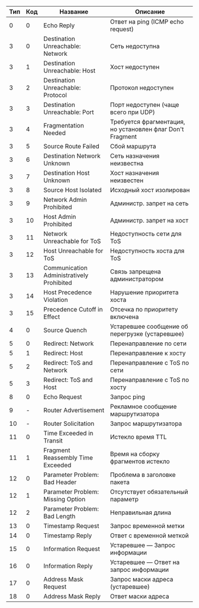 | Тип | Код | Название                                  | Описание                                                                 |
|-----|-----|--------------------------------------------|--------------------------------------------------------------------------|
| 0   | 0   | Echo Reply                                | Ответ на ping (ICMP echo request)                                        |
| 3   | 0   | Destination Unreachable: Network          | Сеть недоступна                                                          |
| 3   | 1   | Destination Unreachable: Host             | Хост недоступен                                                          |
| 3   | 2   | Destination Unreachable: Protocol         | Протокол недоступен                                                      |
| 3   | 3   | Destination Unreachable: Port             | Порт недоступен (чаще всего при UDP)                                     |
| 3   | 4   | Fragmentation Needed                      | Требуется фрагментация, но установлен флаг Don't Fragment                |
| 3   | 5   | Source Route Failed                       | Сбой маршрута                                                            |
| 3   | 6   | Destination Network Unknown               | Сеть назначения неизвестна                                               |
| 3   | 7   | Destination Host Unknown                  | Хост назначения неизвестен                                               |
| 3   | 8   | Source Host Isolated                      | Исходный хост изолирован                                                 |
| 3   | 9   | Network Admin Prohibited                  | Администр. запрет на сеть                                                |
| 3   | 10  | Host Admin Prohibited                     | Администр. запрет на хост                                                |
| 3   | 11  | Network Unreachable for ToS               | Недоступность сети для ToS                                               |
| 3   | 12  | Host Unreachable for ToS                  | Недоступность хоста для ToS                                              |
| 3   | 13  | Communication Administratively Prohibited | Связь запрещена администратором                                          |
| 3   | 14  | Host Precedence Violation                 | Нарушение приоритета хоста                                               |
| 3   | 15  | Precedence Cutoff in Effect               | Отсечка по приоритету включена                                           |
| 4   | 0   | Source Quench                             | Устаревшее сообщение об перегрузке (устаревшее)                          |
| 5   | 0   | Redirect: Network                         | Перенаправление по сети                                                  |
| 5   | 1   | Redirect: Host                            | Перенаправление к хосту                                                  |
| 5   | 2   | Redirect: ToS and Network                 | Перенаправление с ToS по сети                                            |
| 5   | 3   | Redirect: ToS and Host                    | Перенаправление с ToS по хосту                                           |
| 8   | 0   | Echo Request                              | Запрос ping                                                              |
| 9   | -   | Router Advertisement                      | Рекламное сообщение маршрутизатора                                       |
| 10  | -   | Router Solicitation                       | Запрос маршрутизатора                                                    |
| 11  | 0   | Time Exceeded in Transit                  | Истекло время TTL                                                        |
| 11  | 1   | Fragment Reassembly Time Exceeded         | Время на сборку фрагментов истекло                                       |
| 12  | 0   | Parameter Problem: Bad Header             | Проблема в заголовке пакета                                              |
| 12  | 1   | Parameter Problem: Missing Option         | Отсутствует обязательный параметр                                        |
| 12  | 2   | Parameter Problem: Bad Length             | Неправильная длина                                                       |
| 13  | 0   | Timestamp Request                         | Запрос временной метки                                                   |
| 14  | 0   | Timestamp Reply                           | Ответ с временной меткой                                                 |
| 15  | 0   | Information Request                       | Устаревшее — Запрос информации                                           |
| 16  | 0   | Information Reply                         | Устаревшее — Ответ на запрос информации                                  |
| 17  | 0   | Address Mask Request                      | Запрос маски адреса (устаревшее)                                         |
| 18  | 0   | Address Mask Reply                        | Ответ маски адреса                                                       |
